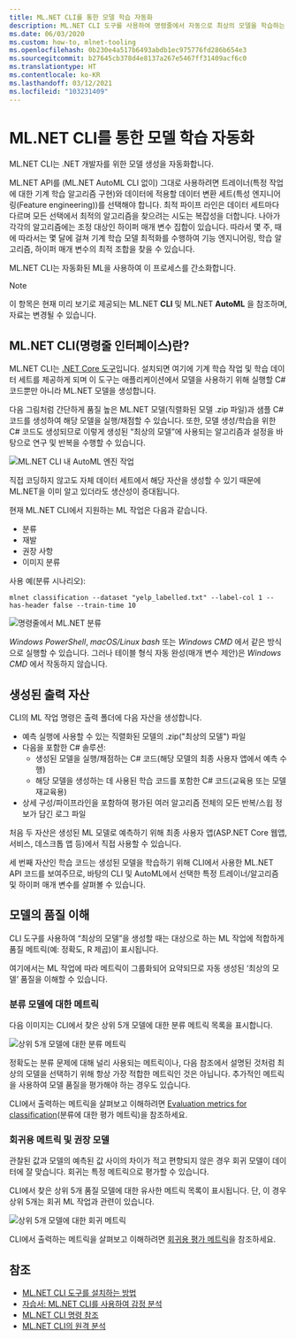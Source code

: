 ```yaml
---
title: ML.NET CLI를 통한 모델 학습 자동화
description: ML.NET CLI 도구를 사용하여 명령줄에서 자동으로 최상의 모델을 학습하는 방법을 알아봅니다.
ms.date: 06/03/2020
ms.custom: how-to, mlnet-tooling
ms.openlocfilehash: 0b230e4a517b6493abdb1ec975776fd286b654e3
ms.sourcegitcommit: b27645cb378d4e8137a267e5467ff31409acf6c0
ms.translationtype: HT
ms.contentlocale: ko-KR
ms.lasthandoff: 03/12/2021
ms.locfileid: "103231409"
---
```

# <a name="automate-model-training-with-the-mlnet-cli"></a>ML.NET CLI를 통한 모델 학습 자동화

ML.NET CLI는 .NET 개발자를 위한 모델 생성을 자동화합니다.

ML.NET API를 (ML.NET AutoML CLI 없이) 그대로 사용하려면 트레이너(특정 작업에 대한 기계 학습 알고리즘 구현)와 데이터에 적용할 데이터 변환 세트(특성 엔지니어링(Feature engineering))를 선택해야 합니다. 최적 파이프 라인은 데이터 세트마다 다르며 모든 선택에서 최적의 알고리즘을 찾으려는 시도는 복잡성을 더합니다. 나아가 각각의 알고리즘에는 조정 대상인 하이퍼 매개 변수 집합이 있습니다. 따라서 몇 주, 때에 따라서는 몇 달에 걸쳐 기계 학습 모델 최적화를 수행하여 기능 엔지니어링, 학습 알고리즘, 하이퍼 매개 변수의 최적 조합을 찾을 수 있습니다.

ML.NET CLI는 자동화된 ML을 사용하여 이 프로세스를 간소화합니다.

> [!NOTE]
> 이 항목은 현재 미리 보기로 제공되는 ML.NET **CLI** 및 ML.NET **AutoML** 을 참조하며, 자료는 변경될 수 있습니다.

## <a name="what-is-the-mlnet-command-line-interface-cli"></a>ML.NET CLI(명령줄 인터페이스)란?

ML.NET CLI는 [.NET Core 도구](../core/tools/global-tools.md)입니다. 설치되면 여기에 기계 학습 작업 및 학습 데이터 세트를 제공하게 되며 이 도구는 애플리케이션에서 모델을 사용하기 위해 실행할 C# 코드뿐만 아니라 ML.NET 모델을 생성합니다.

다음 그림처럼 간단하게 품질 높은 ML.NET 모델(직렬화된 모델 .zip 파일)과 샘플 C# 코드를 생성하여 해당 모델을 실행/채점할 수 있습니다. 또한, 모델 생성/학습을 위한 C# 코드도 생성되므로 이렇게 생성된 “최상의 모델”에 사용되는 알고리즘과 설정을 바탕으로 연구 및 반복을 수행할 수 있습니다.

![ML.NET CLI 내 AutoML 엔진 작업](media/automate-training-with-cli/cli-high-level-process.png)

직접 코딩하지 않고도 자체 데이터 세트에서 해당 자산을 생성할 수 있기 때문에 ML.NET을 이미 알고 있더라도 생산성이 증대됩니다.

현재 ML.NET CLI에서 지원하는 ML 작업은 다음과 같습니다.

- 분류
- 재발
- 권장 사항
- 이미지 분류

사용 예(분류 시나리오):

```console
mlnet classification --dataset "yelp_labelled.txt" --label-col 1 --has-header false --train-time 10
```

![명령줄에서 ML.NET 분류](media/automate-training-with-cli/mlnet-classification-powershell.gif)

*Windows PowerShell*, *macOS/Linux bash* 또는 *Windows CMD* 에서 같은 방식으로 실행할 수 있습니다. 그러나 테이블 형식 자동 완성(매개 변수 제안)은 *Windows CMD* 에서 작동하지 않습니다.

## <a name="output-assets-generated"></a>생성된 출력 자산

CLI의 ML 작업 명령은 출력 폴더에 다음 자산을 생성합니다.

- 예측 실행에 사용할 수 있는 직렬화된 모델의 .zip("최상의 모델") 파일
- 다음을 포함한 C# 솔루션:
  - 생성된 모델을 실행/채점하는 C# 코드(해당 모델의 최종 사용자 앱에서 예측 수행)
  - 해당 모델을 생성하는 데 사용된 학습 코드를 포함한 C# 코드(교육용 또는 모델 재교육용)
- 상세 구성/파이프라인을 포함하여 평가된 여러 알고리즘 전체의 모든 반복/스윕 정보가 담긴 로그 파일

처음 두 자산은 생성된 ML 모델로 예측하기 위해 최종 사용자 앱(ASP.NET Core 웹앱, 서비스, 데스크톱 앱 등)에서 직접 사용할 수 있습니다.

세 번째 자산인 학습 코드는 생성된 모델을 학습하기 위해 CLI에서 사용한 ML.NET API 코드를 보여주므로, 바탕의 CLI 및 AutoML에서 선택한 특정 트레이너/알고리즘 및 하이퍼 매개 변수를 살펴볼 수 있습니다.

## <a name="understanding-the-quality-of-the-model"></a>모델의 품질 이해

CLI 도구를 사용하여 “최상의 모델”을 생성할 때는 대상으로 하는 ML 작업에 적합하게 품질 메트릭(예: 정확도, R 제곱)이 표시됩니다.

여기에서는 ML 작업에 따라 메트릭이 그룹화되어 요약되므로 자동 생성된 ‘최상의 모델’ 품질을 이해할 수 있습니다.

### <a name="metrics-for-classification-models"></a>분류 모델에 대한 메트릭

다음 이미지는 CLI에서 찾은 상위 5개 모델에 대한 분류 메트릭 목록을 표시합니다.

![상위 5개 모델에 대한 분류 메트릭](media/automate-training-with-cli/cli-multiclass-classification-metrics.png)

 정확도는 분류 문제에 대해 널리 사용되는 메트릭이나, 다음 참조에서 설명된 것처럼 최상의 모델을 선택하기 위해 항상 가장 적합한 메트릭인 것은 아닙니다. 추가적인 메트릭을 사용하여 모델 품질을 평가해야 하는 경우도 있습니다.

CLI에서 출력하는 메트릭을 살펴보고 이해하려면 [Evaluation metrics for classification](resources/metrics.md#evaluation-metrics-for-multi-class-classification)(분류에 대한 평가 메트릭)을 참조하세요.

### <a name="metrics-for-regression-and-recommendation-models"></a>회귀용 메트릭 및 권장 모델

관찰된 값과 모델의 예측된 값 사이의 차이가 적고 편향되지 않은 경우 회귀 모델이 데이터에 잘 맞습니다. 회귀는 특정 메트릭으로 평가할 수 있습니다.

CLI에서 찾은 상위 5개 품질 모델에 대한 유사한 메트릭 목록이 표시됩니다. 단, 이 경우 상위 5개는 회귀 ML 작업과 관련이 있습니다.

![상위 5개 모델에 대한 회귀 메트릭](media/automate-training-with-cli/cli-regression-metrics.png)

CLI에서 출력하는 메트릭을 살펴보고 이해하려면 [회귀용 평가 메트릭](resources/metrics.md#evaluation-metrics-for-regression-and-recommendation)을 참조하세요.

## <a name="see-also"></a>참조

- [ML.NET CLI 도구를 설치하는 방법](how-to-guides/install-ml-net-cli.md)
- [자습서: ML.NET CLI를 사용하여 감정 분석](tutorials/sentiment-analysis-cli.md)
- [ML.NET CLI 명령 참조](reference/ml-net-cli-reference.md)
- [ML.NET CLI의 원격 분석](resources/ml-net-cli-telemetry.md)
